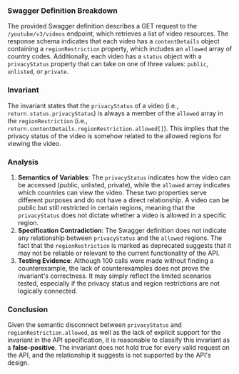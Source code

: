 ### Swagger Definition Breakdown
The provided Swagger definition describes a GET request to the `/youtube/v3/videos` endpoint, which retrieves a list of video resources. The response schema indicates that each video has a `contentDetails` object containing a `regionRestriction` property, which includes an `allowed` array of country codes. Additionally, each video has a `status` object with a `privacyStatus` property that can take on one of three values: `public`, `unlisted`, or `private`.

### Invariant
The invariant states that the `privacyStatus` of a video (i.e., `return.status.privacyStatus`) is always a member of the `allowed` array in the `regionRestriction` (i.e., `return.contentDetails.regionRestriction.allowed[]`). This implies that the privacy status of the video is somehow related to the allowed regions for viewing the video.

### Analysis
1. **Semantics of Variables**: The `privacyStatus` indicates how the video can be accessed (public, unlisted, private), while the `allowed` array indicates which countries can view the video. These two properties serve different purposes and do not have a direct relationship. A video can be public but still restricted in certain regions, meaning that the `privacyStatus` does not dictate whether a video is allowed in a specific region.
2. **Specification Contradiction**: The Swagger definition does not indicate any relationship between `privacyStatus` and the `allowed` regions. The fact that the `regionRestriction` is marked as deprecated suggests that it may not be reliable or relevant to the current functionality of the API.
3. **Testing Evidence**: Although 100 calls were made without finding a counterexample, the lack of counterexamples does not prove the invariant's correctness. It may simply reflect the limited scenarios tested, especially if the privacy status and region restrictions are not logically connected.

### Conclusion
Given the semantic disconnect between `privacyStatus` and `regionRestriction.allowed`, as well as the lack of explicit support for the invariant in the API specification, it is reasonable to classify this invariant as a **false-positive**. The invariant does not hold true for every valid request on the API, and the relationship it suggests is not supported by the API's design.
